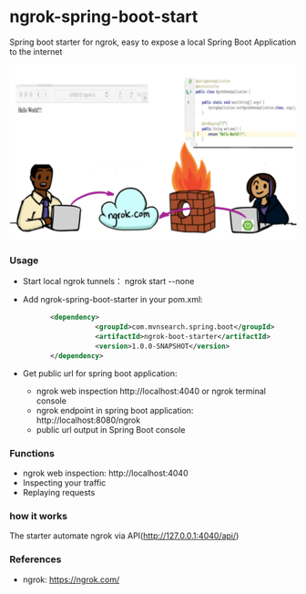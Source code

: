 ngrok-spring-boot-start
=========================
Spring boot starter for ngrok, easy to expose a local Spring Boot Application to the internet

![ngrok with spring boot](.README_images/ngrok-starter.png)

### Usage

* Start local ngrok tunnels： ngrok start --none

* Add ngrok-spring-boot-starter in your pom.xml:
```xml
          <dependency>
                     <groupId>com.mvnsearch.spring.boot</groupId>
                     <artifactId>ngrok-boot-starter</artifactId>
                     <version>1.0.0-SNAPSHOT</version>
          </dependency>
```
* Get public url for spring boot application:
    
    * ngrok web inspection http://localhost:4040  or ngrok terminal console
    * ngrok endpoint in spring boot application: http://localhost:8080/ngrok
    * public url output in Spring Boot console

### Functions

* ngrok web inspection: http://localhost:4040
* Inspecting your traffic
* Replaying requests

### how it works

The starter automate ngrok via API(http://127.0.0.1:4040/api/)

### References

* ngrok: https://ngrok.com/

